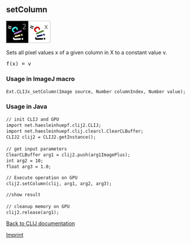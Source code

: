 ## setColumn
![Image](images/mini_clij2_logo.png)![Image](images/mini_clijx_logo.png)

Sets all pixel values x of a given column in X to a constant value v.

<pre>f(x) = v</pre>

### Usage in ImageJ macro
```
Ext.CLIJx_setColumn(Image source, Number columnIndex, Number value);
```


### Usage in Java
```
// init CLIJ and GPU
import net.haesleinhuepf.clij2.CLIJ;
import net.haesleinhuepf.clij.clearcl.ClearCLBuffer;
CLIJ2 clij2 = CLIJ2.getInstance();

// get input parameters
ClearCLBuffer arg1 = clij2.push(arg1ImagePlus);
int arg2 = 10;
float arg3 = 1.0;
```

```
// Execute operation on GPU
clij2.setColumn(clij, arg1, arg2, arg3);
```

```
//show result

// cleanup memory on GPU
clij2.release(arg1);
```


[Back to CLIJ documentation](https://clij.github.io/)

[Imprint](https://clij.github.io/imprint)

